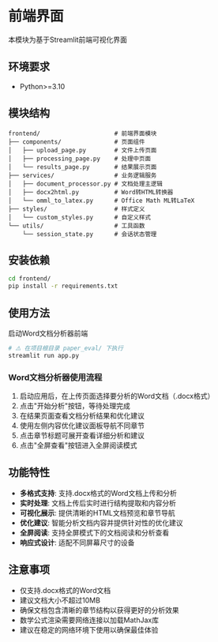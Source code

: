 # 前端界面
本模块为基于Streamlit前端可视化界面

## 环境要求
- Python>=3.10
 
## 模块结构

```
frontend/                     # 前端界面模块
├── components/               # 页面组件
│   ├── upload_page.py        # 文件上传页面
│   ├── processing_page.py    # 处理中页面
│   └── results_page.py       # 结果展示页面
├── services/                 # 业务逻辑服务
│   ├── document_processor.py # 文档处理主逻辑
│   ├── docx2html.py          # Word转HTML转换器
│   └── omml_to_latex.py      # Office Math ML转LaTeX
├── styles/                   # 样式定义
│   └── custom_styles.py      # 自定义样式
└── utils/                    # 工具函数
    └── session_state.py      # 会话状态管理
```

## 安装依赖

```bash
cd frontend/
pip install -r requirements.txt
```


## 使用方法

启动Word文档分析器前端
```bash
# ⚠️ 在项目根目录 paper_eval/ 下执行
streamlit run app.py
```

### Word文档分析器使用流程

1. 启动应用后，在上传页面选择要分析的Word文档（.docx格式）
2. 点击"开始分析"按钮，等待处理完成
3. 在结果页面查看文档分析结果和优化建议
4. 使用左侧内容优化建议面板导航不同章节
5. 点击章节标题可展开查看详细分析和建议
6. 点击"全屏查看"按钮进入全屏阅读模式

## 功能特性

- **多格式支持**: 支持.docx格式的Word文档上传和分析
- **实时处理**: 文档上传后实时进行结构提取和内容分析
- **可视化展示**: 提供清晰的HTML文档预览和章节导航
- **优化建议**: 智能分析文档内容并提供针对性的优化建议
- **全屏阅读**: 支持全屏模式下的文档阅读和分析查看
- **响应式设计**: 适配不同屏幕尺寸的设备

## 注意事项

- 仅支持.docx格式的Word文档
- 建议文档大小不超过10MB
- 确保文档包含清晰的章节结构以获得更好的分析效果
- 数学公式渲染需要网络连接以加载MathJax库
- 建议在稳定的网络环境下使用以确保最佳体验
